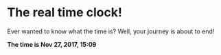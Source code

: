 # The real time clock!

Ever wanted to know what the time is? Well, your journey is about to end!

**The time is Nov 27, 2017, 15:09**